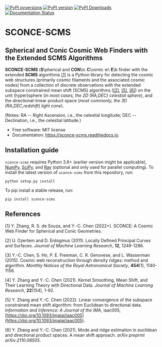 [![PyPI pyversions](https://img.shields.io/pypi/pyversions/sconce-scms.svg)](https://pypi.python.org/pypi/sconce-scms/)
[![PyPI version](https://badge.fury.io/py/sconce-scms.svg)](https://badge.fury.io/py/sconce-scms)
[![PyPI Downloads](https://pepy.tech/badge/sconce-scms)](https://pepy.tech/project/sconce-scms)
[![Documentation Status](https://readthedocs.org/projects/sconce-scms/badge/?version=latest)](http://sconce-scms.readthedocs.io/?badge=latest)

# SCONCE-SCMS
## Spherical and Conic Cosmic Web Finders with the Extended SCMS Algorithms


**SCONCE-SCMS** (**S**\pherical and **CON**\ic **C**\osmic w\ **E**\b finder with the extended **SCMS** algorithms [[1]](#sconce) is a Python library for detecting the cosmic web structures (primarily cosmic filaments and the associated cosmic nodes) from a collection of discrete observations with the extended subspace constrained mean shift (SCMS) algorithms ([[2]](#scms), [[5]](#dirscms), [[6]](#dirlinscms)) on the unit (hyper)sphere (_in most cases, the 2D (RA,DEC) celestial sphere_), and the directional-linear product space (_most commonly, the 3D (RA,DEC,redshift) light cone_). 

(Notes: RA -- Right Ascension, i.e., the celestial longitude; DEC -- Declination, i.e., the celestial latitude.)

* Free software: MIT license
* Documentation: https://sconce-scms.readthedocs.io.


Installation guide
--------

```sconce-scms``` requires Python 3.6+ (earlier version might be applicable), [NumPy](http://www.numpy.org/), [SciPy](https://www.scipy.org/), and [Ray](https://ray.io/) (optional and only used for parallel computing). To install the latest version of ```sconce-scms``` from this repository, run:

```
python setup.py install
```

To pip install a stable release, run:
```
pip install sconce-scms
```

References
--------

<a name="sconce">[1]</a> Y. Zhang, R. S. de Souza, and Y.-C. Chen (2022+). SCONCE: A Cosmic Web Finder for Spherical and Conic Geometries.

<a name="scms">[2]</a> U. Ozertem and D. Erdogmus (2011). Locally Defined Principal Curves and Surfaces. *Journal of Machine Learning Research*, **12**, 1249-1286.

[3] Y.-C. Chen, S. Ho, P. E. Freeman, C. R. Genovese, and L. Wasserman (2015). Cosmic web reconstruction through density ridges: method and algorithm. *Monthly Notices of the Royal Astronomical Society*, **454**(1), 1140-1156.

[4] Y. Zhang and Y.-C. Chen (2021). Kernel Smoothing, Mean Shift, and Their Learning Theory with Directional Data. *Journal of Machine Learning Research*, **22**(154), 1-92.

<a name="dirscms">[5]</a> Y. Zhang and Y.-C. Chen (2022). Linear convergence of the subspace constrained mean shift algorithm: from Euclidean to directional data. *Information and Inference: A Journal of the IMA*, iaac005, [https://doi.org/10.1093/imaiai/iaac005](https://doi.org/10.1093/imaiai/iaac005).

<a name="dirlinscms">[6]</a> Y. Zhang and Y.-C. Chen (2021). Mode and ridge estimation in euclidean and directional product spaces: A mean shift approach. *arXiv preprint arXiv:2110.08505*.

